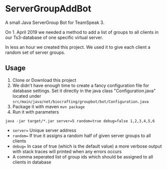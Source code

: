 # ServerGroupAddBot

A small Java ServerGroup Bot for TeamSpeak 3.

On 1. April 2019 we needed a method to add a list of groups to all clients in our Ts3-database of one specific virtual server. 

In less an hour we created this project. We used it to give each client a random set of server groups. 

## Usage
1. Clone or Download this project
2. We didn't have enough time to create a fancy configuration file for database settings. Set it directly in the java class "Configuration.java" located under `src/main/java/net/biocrafting/groupbot/bot/Configuration.java`
3. Package it with maven `mvn package`
4. Run it with parameters

```
java -jar target/*.jar server=5 random=true debug=false 1,2,3,4,5,6
```

- `server=` Unique server address 
- `random=` If true it assigns a random half of given server groups to all clients
- `debug=` In case of true (which is the default value) a more verbose output with stack traces will printed when any errors occurs
- A comma seperated list of group ids which should be assigned to all clients in database

